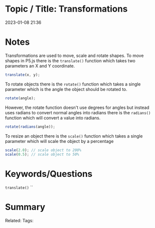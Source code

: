 # Topic / Title: Transformations

2023-01-08
21:36


# Notes
Transformations are used to move, scale and rotate shapes.
To move shapes in P5.js there is the `translate()` function which takes two parameters an X and Y coordinate.
```javascript
translate(x, y);
```

To rotate objects there is the `rotate()` function which takes a single parameter which is the angle the object should be rotated to.
```javascript
rotate(angle);
```

However, the rotate function doesn't use degrees for angles but instead uses radians to convert normal angles into radians there is the `radians()` function which will convert a value into radians.
```javascript
rotate(radians(angle));
```

To resize an object there is the `scale()` function which takes a single parameter which will scale the object by a percentage
```javascript
scale(2.0); // scale object to 200%
scale(0.5); // scale object to 50%
```

# Keywords/Questions
`translate()`
``
# Summary

Related:
Tags: 
